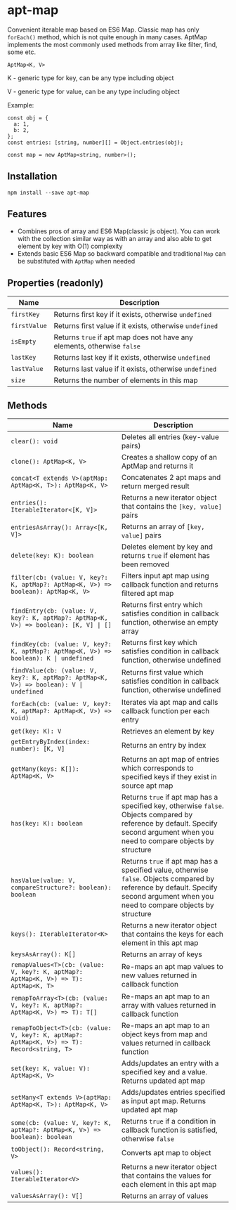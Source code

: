 # apt-map

Convenient iterable map based on ES6 Map. Classic map has only `forEach()` method,
which is not quite enough in many cases. AptMap implements the most commonly used methods
from array like filter, find, some etc.

```
AptMap<K, V>
```

K - generic type for key, can be any type including object

V - generic type for value, can be any type including object

Example:

```
const obj = {
  a: 1,
  b: 2,
};
const entries: [string, number][] = Object.entries(obj);

const map = new AptMap<string, number>();

```

## Installation

```
npm install --save apt-map
```

## Features

- Combines pros of array and ES6 Map(classic js object). You can work with the collection similar way as with an array
  and also able to get element by key with O(1) complexity
- Extends basic ES6 Map so backward compatible and traditional `Map` can be substituted with `AptMap` when needed

## Properties (readonly)

| Name         | Description                                                             |
|--------------|-------------------------------------------------------------------------|
| `firstKey`   | Returns first key if it exists, otherwise `undefined`                   |
| `firstValue` | Returns first value if it exists, otherwise `undefined`                 |
| `isEmpty`    | Returns `true` if apt map does not have any elements, otherwise `false` |
| `lastKey`    | Returns last key if it exists, otherwise `undefined`                    |
| `lastValue`  | Returns last value if it exists, otherwise `undefined`                  |
| `size`       | Returns the number of elements in this map                              |

## Methods

| Name                                                                                       | Description                                                                                                                                                                         |
|--------------------------------------------------------------------------------------------|-------------------------------------------------------------------------------------------------------------------------------------------------------------------------------------|
| `clear(): void`                                                                            | Deletes all entries (key-value pairs)                                                                                                                                               |
| `clone(): AptMap<K, V>`                                                                    | Creates a shallow copy of an AptMap and returns it                                                                                                                                  |
| `concat<T extends V>(aptMap: AptMap<K, T>): AptMap<K, V>`                                  | Concatenates 2 apt maps and return merged result                                                                                                                                    |
| `entries(): IterableIterator<[K, V]>`                                                      | Returns a new iterator object that contains the `[key, value]` pairs                                                                                                                |
| `entriesAsArray(): Array<[K, V]>`                                                          | Returns an array of `[key, value]` pairs                                                                                                                                            |
| `delete(key: K): boolean`                                                                  | Deletes element by key and returns `true` if element has been removed                                                                                                               |
| `filter(cb: (value: V, key?: K, aptMap?: AptMap<K, V>) => boolean): AptMap<K, V>`          | Filters input apt map using callback function and returns filtered apt map                                                                                                          |
| `findEntry(cb: (value: V, key?: K, aptMap?: AptMap<K, V>) => boolean): [K, V] \| []`       | Returns first entry which satisfies condition in callback function, otherwise an empty array                                                                                        |
| `findKey(cb: (value: V, key?: K, aptMap?: AptMap<K, V>) => boolean): K \| undefined`       | Returns first key which satisfies condition in callback function, otherwise undefined                                                                                               |
| `findValue(cb: (value: V, key?: K, aptMap?: AptMap<K, V>) => boolean): V \| undefined`     | Returns first value which satisfies condition in callback function, otherwise undefined                                                                                             |
| `forEach(cb: (value: V, key?: K, aptMap?: AptMap<K, V>) => void)`                          | Iterates via apt map and calls callback function per each entry                                                                                                                     |
| `get(key: K): V`                                                                           | Retrieves an element by key                                                                                                                                                         |
| `getEntryByIndex(index: number): [K, V]`                                                   | Returns an entry by index                                                                                                                                                           |
| `getMany(keys: K[]): AptMap<K, V>`                                                         | Returns an apt map of entries which corresponds to specified keys if they exist in source apt map                                                                                   |
| `has(key: K): boolean`                                                                     | Returns `true` if apt map has a specified key, otherwise `false`. Objects compared by reference by default. Specify second argument when you need to compare objects by structure   |
| `hasValue(value: V, compareStructure?: boolean): boolean`                                  | Returns `true` if apt map has a specified value, otherwise `false`. Objects compared by reference by default. Specify second argument when you need to compare objects by structure |                                                                                                                                                                                     |
| `keys(): IterableIterator<K>`                                                              | Returns a new iterator object that contains the keys for each element in this apt map                                                                                               |
| `keysAsArray(): K[]`                                                                       | Returns an array of keys                                                                                                                                                            |
| `remapValues<T>(cb: (value: V, key?: K, aptMap?: AptMap<K, V>) => T): AptMap<K, T>`        | Re-maps an apt map values to new values returned in callback function                                                                                                               |
| `remapToArray<T>(cb: (value: V, key?: K, aptMap?: AptMap<K, V>) => T): T[]`                | Re-maps an apt map to an array with values returned in callback function                                                                                                            |
| `remapToObject<T>(cb: (value: V, key?: K, aptMap?: AptMap<K, V>) => T): Record<string, T>` | Re-maps an apt map to an object keys from map and values returned in callback function                                                                                              |
| `set(key: K, value: V): AptMap<K, V>`                                                      | Adds/updates an entry with a specified key and a value. Returns updated apt map                                                                                                     |
| `setMany<T extends V>(aptMap: AptMap<K, T>): AptMap<K, V>`                                 | Adds/updates entries specified as input apt map. Returns updated apt map                                                                                                            |
| `some(cb: (value: V, key?: K, aptMap?: AptMap<K, V>) => boolean): boolean`                 | Returns `true` if a condition in callback function is satisfied, otherwise `false`                                                                                                  |
| `toObject(): Record<string, V>`                                                            | Converts apt map to object                                                                                                                                                          |
| `values(): IterableIterator<V>`                                                            | Returns a new iterator object that contains the values for each element in this apt map                                                                                             |
| `valuesAsArray(): V[]`                                                                     | Returns an array of values                                                                                                                                                          |